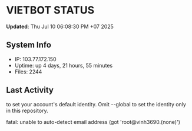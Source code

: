 # VIETBOT STATUS
**Updated**: Thu Jul 10 06:08:30 PM +07 2025

## System Info
- IP: 103.77.172.150
- Uptime: up 4 days, 21 hours, 55 minutes
- Files: 2244

## Last Activity

to set your account's default identity.
Omit --global to set the identity only in this repository.

fatal: unable to auto-detect email address (got 'root@vinh3690.(none)')
